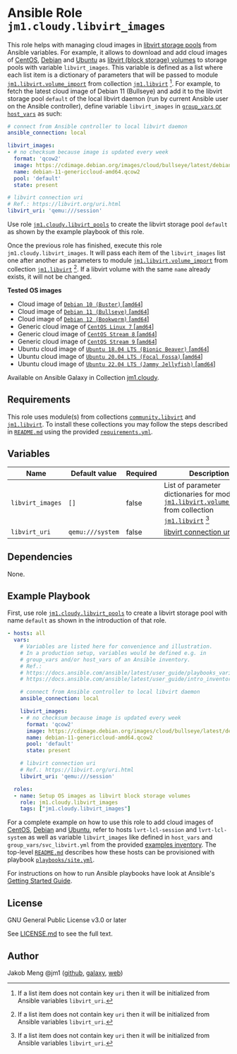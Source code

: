 # Ansible Role `jm1.cloudy.libvirt_images`

This role helps with managing cloud images in [libvirt storage pools][libvirt] from Ansible variables. For example, it
allows to download and add cloud images of [CentOS][centos-cloud-images], [Debian][debian-cloud-images] and [Ubuntu][
ubuntu-cloud-images] as [libvirt (block storage) volumes][libvirt] to storage pools with variable `libvirt_images`.
This variable is defined as a list where each list item is a dictionary of parameters that will be passed to module
[`jm1.libvirt.volume_import`][jm1-libvirt-volume-import] from collection [`jm1.libvirt`][galaxy-jm1-libvirt]
[^libvirt-images-parameter]. For example, to fetch the latest cloud image of Debian 11 (Bullseye) and add it to the
libvirt storage pool `default` of the local libvirt daemon (run by current Ansible user on the Ansible controller),
define variable `libvirt_images` in [`group_vars` or `host_vars`][ansible-inventory] as such:

```yml
# connect from Ansible controller to local libvirt daemon
ansible_connection: local

libvirt_images:
- # no checksum because image is updated every week
  format: 'qcow2'
  image: https://cdimage.debian.org/images/cloud/bullseye/latest/debian-11-genericcloud-amd64.qcow2
  name: debian-11-genericcloud-amd64.qcow2
  pool: 'default'
  state: present

# libvirt connection uri
# Ref.: https://libvirt.org/uri.html
libvirt_uri: 'qemu:///session'
```

Use role [`jm1.cloudy.libvirt_pools`][jm1-cloudy-libvirt-pools] to create the libvirt storage pool `default` as shown by
the example playbook of this role.

Once the previous role has finished, execute this role `jm1.cloudy.libvirt_images`. It will pass each item of the
`libvirt_images` list one after another as parameters to module [`jm1.libvirt.volume_import`][jm1-libvirt-volume-import]
from collection [`jm1.libvirt`][galaxy-jm1-libvirt] [^libvirt-images-parameter]. If a libvirt volume with the same
`name` already exists, it will not be changed.

[ansible-inventory]: https://docs.ansible.com/ansible/latest/user_guide/intro_inventory.html
[centos-cloud-images]: https://cloud.centos.org/centos/
[debian-cloud-images]: https://cdimage.debian.org/images/cloud/
[galaxy-community-libvirt]: https://galaxy.ansible.com/community/libvirt
[galaxy-jm1-libvirt]: https://galaxy.ansible.com/jm1/libvirt
[jm1-cloudy-libvirt-pools]: ../libvirt_pools/
[jm1-libvirt-volume-import]: https://github.com/JM1/ansible-collection-jm1-libvirt/blob/master/plugins/modules/volume_import.py
[libvirt]: https://libvirt.org/
[ubuntu-cloud-images]: https://cloud-images.ubuntu.com/

**Tested OS images**
- Cloud image of [`Debian 10 (Buster)` \[`amd64`\]](https://cdimage.debian.org/cdimage/openstack/current/)
- Cloud image of [`Debian 11 (Bullseye)` \[`amd64`\]](https://cdimage.debian.org/images/cloud/bullseye/latest/)
- Cloud image of [`Debian 12 (Bookworm)` \[`amd64`\]](https://cdimage.debian.org/images/cloud/bookworm/)
- Generic cloud image of [`CentOS Linux 7` \[`amd64`\]](https://cloud.centos.org/centos/7/images/)
- Generic cloud image of [`CentOS Stream 8` \[`amd64`\]](https://cloud.centos.org/centos/8-stream/x86_64/images/)
- Generic cloud image of [`CentOS Stream 9` \[`amd64`\]](https://cloud.centos.org/centos/9-stream/x86_64/images/)
- Ubuntu cloud image of [`Ubuntu 18.04 LTS (Bionic Beaver)` \[`amd64`\]](https://cloud-images.ubuntu.com/bionic/current/)
- Ubuntu cloud image of [`Ubuntu 20.04 LTS (Focal Fossa)` \[`amd64`\]](https://cloud-images.ubuntu.com/focal/)
- Ubuntu cloud image of [`Ubuntu 22.04 LTS (Jammy Jellyfish)` \[`amd64`\]](https://cloud-images.ubuntu.com/jammy/)

Available on Ansible Galaxy in Collection [jm1.cloudy](https://galaxy.ansible.com/jm1/cloudy).

## Requirements

This role uses module(s) from collections [`community.libvirt`][galaxy-community-libvirt] and [`jm1.libvirt`][
galaxy-jm1-libvirt]. To install these collections you may follow the steps described in [`README.md`][
jm1-cloudy-readme] using the provided [`requirements.yml`][jm1-cloudy-requirements].

[jm1-cloudy-readme]: ../../README.md
[jm1-cloudy-requirements]: ../../requirements.yml

## Variables

| Name             | Default value    | Required | Description |
| ---------------- | ---------------- | -------- | ----------- |
| `libvirt_images` | `[]`             | false    | List of parameter dictionaries for module [`jm1.libvirt.volume_import`][jm1-libvirt-volume-import] from collection [`jm1.libvirt`][galaxy-jm1-libvirt] [^libvirt-images-parameter] |
| `libvirt_uri`    | `qemu:///system` | false    | [libvirt connection uri][libvirt-uri] |

[^libvirt-images-parameter]: If a list item does not contain key `uri` then it will be initialized from Ansible
variables `libvirt_uri`.

[libvirt-uri]: https://libvirt.org/uri.html

## Dependencies

None.

## Example Playbook

First, use role [`jm1.cloudy.libvirt_pools`][jm1-cloudy-libvirt-pools] to create a libvirt storage pool with name
`default` as shown in the introduction of that role.

```yml
- hosts: all
  vars:
    # Variables are listed here for convenience and illustration.
    # In a production setup, variables would be defined e.g. in
    # group_vars and/or host_vars of an Ansible inventory.
    # Ref.:
    # https://docs.ansible.com/ansible/latest/user_guide/playbooks_variables.html
    # https://docs.ansible.com/ansible/latest/user_guide/intro_inventory.html

    # connect from Ansible controller to local libvirt daemon
    ansible_connection: local

    libvirt_images:
    - # no checksum because image is updated every week
      format: 'qcow2'
      image: https://cdimage.debian.org/images/cloud/bullseye/latest/debian-11-genericcloud-amd64.qcow2
      name: debian-11-genericcloud-amd64.qcow2
      pool: 'default'
      state: present

    # libvirt connection uri
    # Ref.: https://libvirt.org/uri.html
    libvirt_uri: 'qemu:///session'

  roles:
  - name: Setup OS images as libvirt block storage volumes
    role: jm1.cloudy.libvirt_images
    tags: ["jm1.cloudy.libvirt_images"]
```

For a complete example on how to use this role to add cloud images of [CentOS][centos-cloud-images], [Debian][
debian-cloud-images] and [Ubuntu][ubuntu-cloud-images], refer to hosts `lvrt-lcl-session` and `lvrt-lcl-system` as well
as variable `libvirt_images` like defined in `host_vars` and `group_vars/svc_libvirt.yml` from the provided [examples
inventory][inventory-example]. The top-level [`README.md`][jm1-cloudy-readme] describes how these hosts can be
provisioned with playbook [`playbooks/site.yml`][playbook-site-yml].

[inventory-example]: ../../inventory/
[playbook-site-yml]: ../../playbooks/site.yml

For instructions on how to run Ansible playbooks have look at Ansible's
[Getting Started Guide](https://docs.ansible.com/ansible/latest/network/getting_started/first_playbook.html).

## License

GNU General Public License v3.0 or later

See [LICENSE.md](../../LICENSE.md) to see the full text.

## Author

Jakob Meng
@jm1 ([github](https://github.com/jm1), [galaxy](https://galaxy.ansible.com/jm1), [web](http://www.jakobmeng.de))
